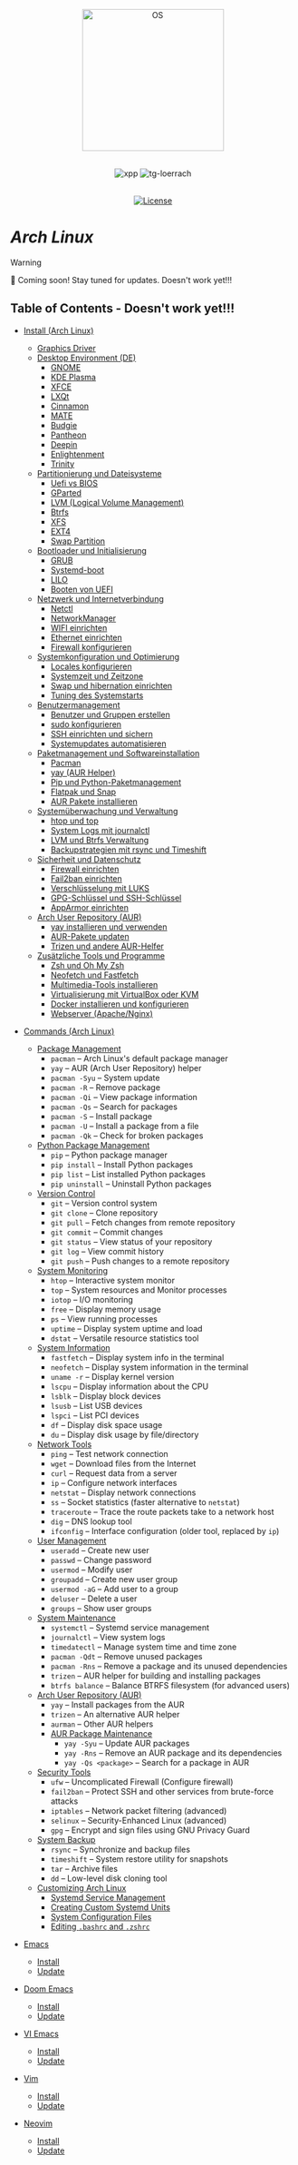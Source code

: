 <p align="center">
  <a href="https://skillicons.dev">
    <img src="https://skillicons.dev/icons?i=arch" alt="OS" width="250"/>
  </a>
</p>
<br>
<div align="center">
<img alt="xpp" src="https://img.shields.io/badge/Linux-F7DF1E">
<img alt="tg-loerrach" src="https://img.shields.io/badge/Peharge-red">
<br>
<br>

[![License](https://img.shields.io/badge/license-MIT-blue.svg)](https://opensource.org/licenses/MIT)
</div>

# _Arch Linux_

> [!WARNING]  
> 🚀 Coming soon! Stay tuned for updates. Doesn't work yet!!!

## Table of Contents - Doesn't work yet!!!

- [Install (Arch Linux)](https://github.com/Peharge/Linux/tree/main/arch/install.md)
  - [Graphics Driver](https://github.com/Peharge/Linux/tree/main/arch/install.md#graphics-driver)
  - [Desktop Environment (DE)](https://github.com/Peharge/Linux/tree/main/arch/install.md#desktop-environment-de)
    - [GNOME](https://github.com/Peharge/Linux/tree/main/arch/de.md#gnome)
    - [KDE Plasma](https://github.com/Peharge/Linux/tree/main/arch/de.md#kde-plasma)
    - [XFCE](https://github.com/Peharge/Linux/tree/main/arch/de.md#xfce)
    - [LXQt](https://github.com/Peharge/Linux/tree/main/arch/de.md#lxqt)
    - [Cinnamon](https://github.com/Peharge/Linux/tree/main/arch/de.md#cinnamon)
    - [MATE](https://github.com/Peharge/Linux/tree/main/arch/de.md#mate)
    - [Budgie](https://github.com/Peharge/Linux/tree/main/arch/de.md#budgie)
    - [Pantheon](https://github.com/Peharge/Linux/tree/main/arch/de.md#pantheon)
    - [Deepin](https://github.com/Peharge/Linux/tree/main/arch/de.md#deepin)
    - [Enlightenment](https://github.com/Peharge/Linux/tree/main/arch/de.md#enlightenment)
    - [Trinity](https://github.com/Peharge/Linux/tree/main/arch/de.md#trinity)
  - [Partitionierung und Dateisysteme](https://github.com/Peharge/Linux/tree/main/arch/install.md#partitionierung-und-dateisysteme)
    - [Uefi vs BIOS](https://github.com/Peharge/Linux/tree/main/arch/install.md#uefi-vs-bios)
    - [GParted](https://github.com/Peharge/Linux/tree/main/arch/install.md#gparted)
    - [LVM (Logical Volume Management)](https://github.com/Peharge/Linux/tree/main/arch/install.md#lvm-logical-volume-management)
    - [Btrfs](https://github.com/Peharge/Linux/tree/main/arch/install.md#btrfs)
    - [XFS](https://github.com/Peharge/Linux/tree/main/arch/install.md#xfs)
    - [EXT4](https://github.com/Peharge/Linux/tree/main/arch/install.md#ext4)
    - [Swap Partition](https://github.com/Peharge/Linux/tree/main/arch/install.md#swap-partition)
  - [Bootloader und Initialisierung](https://github.com/Peharge/Linux/tree/main/arch/install.md#bootloader-und-initialisierung)
    - [GRUB](https://github.com/Peharge/Linux/tree/main/arch/install.md#grub)
    - [Systemd-boot](https://github.com/Peharge/Linux/tree/main/arch/install.md#systemd-boot)
    - [LILO](https://github.com/Peharge/Linux/tree/main/arch/install.md#lilo)
    - [Booten von UEFI](https://github.com/Peharge/Linux/tree/main/arch/install.md#booten-von-uefi)
  - [Netzwerk und Internetverbindung](https://github.com/Peharge/Linux/tree/main/arch/install.md#netzwerk-und-internetverbindung)
    - [Netctl](https://github.com/Peharge/Linux/tree/main/arch/install.md#netctl)
    - [NetworkManager](https://github.com/Peharge/Linux/tree/main/arch/install.md#networkmanager)
    - [WIFI einrichten](https://github.com/Peharge/Linux/tree/main/arch/install.md#wifi-einrichten)
    - [Ethernet einrichten](https://github.com/Peharge/Linux/tree/main/arch/install.md#ethernet-einrichten)
    - [Firewall konfigurieren](https://github.com/Peharge/Linux/tree/main/arch/install.md#firewall-konfigurieren)
  - [Systemkonfiguration und Optimierung](https://github.com/Peharge/Linux/tree/main/arch/install.md#systemkonfiguration-und-optimierung)
    - [Locales konfigurieren](https://github.com/Peharge/Linux/tree/main/arch/install.md#locales-konfigurieren)
    - [Systemzeit und Zeitzone](https://github.com/Peharge/Linux/tree/main/arch/install.md#systemzeit-und-zeitzone)
    - [Swap und hibernation einrichten](https://github.com/Peharge/Linux/tree/main/arch/install.md#swap-und-hibernation-einrichten)
    - [Tuning des Systemstarts](https://github.com/Peharge/Linux/tree/main/arch/install.md#tuning-des-systemstarts)
  - [Benutzermanagement](https://github.com/Peharge/Linux/tree/main/arch/install.md#benutzermanagement)
    - [Benutzer und Gruppen erstellen](https://github.com/Peharge/Linux/tree/main/arch/install.md#benutzer-und-gruppen-erstellen)
    - [sudo konfigurieren](https://github.com/Peharge/Linux/tree/main/arch/install.md#sudo-konfigurieren)
    - [SSH einrichten und sichern](https://github.com/Peharge/Linux/tree/main/arch/install.md#ssh-einrichten-und-sichern)
    - [Systemupdates automatisieren](https://github.com/Peharge/Linux/tree/main/arch/install.md#systemupdates-automatisieren)
  - [Paketmanagement und Softwareinstallation](https://github.com/Peharge/Linux/tree/main/arch/install.md#paketmanagement-und-softwareinstallation)
    - [Pacman](https://github.com/Peharge/Linux/tree/main/arch/install.md#pacman)
    - [yay (AUR Helper)](https://github.com/Peharge/Linux/tree/main/arch/install.md#yay-aur-helper)
    - [Pip und Python-Paketmanagement](https://github.com/Peharge/Linux/tree/main/arch/install.md#pip-und-python-paketmanagement)
    - [Flatpak und Snap](https://github.com/Peharge/Linux/tree/main/arch/install.md#flatpak-und-snap)
    - [AUR Pakete installieren](https://github.com/Peharge/Linux/tree/main/arch/install.md#aur-pakete-installieren)
  - [Systemüberwachung und Verwaltung](https://github.com/Peharge/Linux/tree/main/arch/install.md#systemueberwachung-und-verwaltung)
    - [htop und top](https://github.com/Peharge/Linux/tree/main/arch/install.md#htop-und-top)
    - [System Logs mit journalctl](https://github.com/Peharge/Linux/tree/main/arch/install.md#system-logs-mit-journalctl)
    - [LVM und Btrfs Verwaltung](https://github.com/Peharge/Linux/tree/main/arch/install.md#lvm-und-btrfs-verwaltung)
    - [Backupstrategien mit rsync und Timeshift](https://github.com/Peharge/Linux/tree/main/arch/install.md#backupstrategien-mit-rsync-und-timeshift)
  - [Sicherheit und Datenschutz](https://github.com/Peharge/Linux/tree/main/arch/install.md#sicherheit-und-datenschutz)
    - [Firewall einrichten](https://github.com/Peharge/Linux/tree/main/arch/install.md#firewall-einrichten)
    - [Fail2ban einrichten](https://github.com/Peharge/Linux/tree/main/arch/install.md#fail2ban-einrichten)
    - [Verschlüsselung mit LUKS](https://github.com/Peharge/Linux/tree/main/arch/install.md#verschluesselung-mit-luks)
    - [GPG-Schlüssel und SSH-Schlüssel](https://github.com/Peharge/Linux/tree/main/arch/install.md#gpg-schluessel-und-ssh-schluessel)
    - [AppArmor einrichten](https://github.com/Peharge/Linux/tree/main/arch/install.md#apparmor-einrichten)
  - [Arch User Repository (AUR)](https://github.com/Peharge/Linux/tree/main/arch/install.md#arch-user-repository-aur)
    - [yay installieren und verwenden](https://github.com/Peharge/Linux/tree/main/arch/install.md#yay-installieren-und-verwenden)
    - [AUR-Pakete updaten](https://github.com/Peharge/Linux/tree/main/arch/install.md#aur-pakete-updaten)
    - [Trizen und andere AUR-Helfer](https://github.com/Peharge/Linux/tree/main/arch/install.md#trizen-und-andere-aur-helfer)
  - [Zusätzliche Tools und Programme](https://github.com/Peharge/Linux/tree/main/arch/install.md#zusaetzliche-tools-und-programme)
    - [Zsh und Oh My Zsh](https://github.com/Peharge/Linux/tree/main/arch/install.md#zsh-und-oh-my-zsh)
    - [Neofetch und Fastfetch](https://github.com/Peharge/Linux/tree/main/arch/install.md#neofetch-und-fastfetch)
    - [Multimedia-Tools installieren](https://github.com/Peharge/Linux/tree/main/arch/install.md#multimedia-tools-installieren)
    - [Virtualisierung mit VirtualBox oder KVM](https://github.com/Peharge/Linux/tree/main/arch/install.md#virtualisierung-mit-virtualbox-oder-kvm)
    - [Docker installieren und konfigurieren](https://github.com/Peharge/Linux/tree/main/arch/install.md#docker-installieren-und-konfigurieren)
    - [Webserver (Apache/Nginx)](https://github.com/Peharge/Linux/tree/main/arch/install.md#webserver-apachennginx)

- [Commands (Arch Linux)](https://github.com/Peharge/Linux/tree/main/arch/install.md#commands-arch-linux)
  - [Package Management](https://github.com/Peharge/Linux/tree/main/arch/install.md#package-management)
    - `pacman` – Arch Linux's default package manager
    - `yay` – AUR (Arch User Repository) helper
    - `pacman -Syu` – System update
    - `pacman -R` – Remove package
    - `pacman -Qi` – View package information
    - `pacman -Qs` – Search for packages
    - `pacman -S` – Install package
    - `pacman -U` – Install a package from a file
    - `pacman -Qk` – Check for broken packages
  - [Python Package Management](https://github.com/Peharge/Linux/tree/main/arch/install.md#python-package-management)
    - `pip` – Python package manager
    - `pip install` – Install Python packages
    - `pip list` – List installed Python packages
    - `pip uninstall` – Uninstall Python packages
  - [Version Control](https://github.com/Peharge/Linux/tree/main/arch/install.md#version-control)
    - `git` – Version control system
    - `git clone` – Clone repository
    - `git pull` – Fetch changes from remote repository
    - `git commit` – Commit changes
    - `git status` – View status of your repository
    - `git log` – View commit history
    - `git push` – Push changes to a remote repository
  - [System Monitoring](https://github.com/Peharge/Linux/tree/main/arch/install.md#system-monitoring)
    - `htop` – Interactive system monitor
    - `top` – System resources and Monitor processes
    - `iotop` – I/O monitoring
    - `free` – Display memory usage
    - `ps` – View running processes
    - `uptime` – Display system uptime and load
    - `dstat` – Versatile resource statistics tool
  - [System Information](https://github.com/Peharge/Linux/tree/main/arch/install.md#system-information)
    - `fastfetch` – Display system info in the terminal
    - `neofetch` – Display system information in the terminal
    - `uname -r` – Display kernel version
    - `lscpu` – Display information about the CPU
    - `lsblk` – Display block devices
    - `lsusb` – List USB devices
    - `lspci` – List PCI devices
    - `df` – Display disk space usage
    - `du` – Display disk usage by file/directory
  - [Network Tools](https://github.com/Peharge/Linux/tree/main/arch/install.md#network-tools)
    - `ping` – Test network connection
    - `wget` – Download files from the Internet
    - `curl` – Request data from a server
    - `ip` – Configure network interfaces
    - `netstat` – Display network connections
    - `ss` – Socket statistics (faster alternative to `netstat`)
    - `traceroute` – Trace the route packets take to a network host
    - `dig` – DNS lookup tool
    - `ifconfig` – Interface configuration (older tool, replaced by `ip`)
  - [User Management](https://github.com/Peharge/Linux/tree/main/arch/install.md#user-management)
    - `useradd` – Create new user
    - `passwd` – Change password
    - `usermod` – Modify user
    - `groupadd` – Create new user group
    - `usermod -aG` – Add user to a group
    - `deluser` – Delete a user
    - `groups` – Show user groups
  - [System Maintenance](https://github.com/Peharge/Linux/tree/main/arch/install.md#system-maintenance)
    - `systemctl` – Systemd service management
    - `journalctl` – View system logs
    - `timedatectl` – Manage system time and time zone
    - `pacman -Qdt` – Remove unused packages
    - `pacman -Rns` – Remove a package and its unused dependencies
    - `trizen` – AUR helper for building and installing packages
    - `btrfs balance` – Balance BTRFS filesystem (for advanced users)
  - [Arch User Repository (AUR)](https://github.com/Peharge/Linux/tree/main/arch/install.md#arch-user-repository-aur)
    - `yay` – Install packages from the AUR
    - `trizen` – An alternative AUR helper
    - `aurman` – Other AUR helpers
    - [AUR Package Maintenance](https://github.com/Peharge/Linux/tree/main/arch/install.md#aur-package-maintenance)
      - `yay -Syu` – Update AUR packages
      - `yay -Rns` – Remove an AUR package and its dependencies
      - `yay -Qs <package>` – Search for a package in AUR
  - [Security Tools](https://github.com/Peharge/Linux/tree/main/arch/install.md#security-tools)
    - `ufw` – Uncomplicated Firewall (Configure firewall)
    - `fail2ban` – Protect SSH and other services from brute-force attacks
    - `iptables` – Network packet filtering (advanced)
    - `selinux` – Security-Enhanced Linux (advanced)
    - `gpg` – Encrypt and sign files using GNU Privacy Guard
  - [System Backup](https://github.com/Peharge/Linux/tree/main/arch/install.md#system-backup)
    - `rsync` – Synchronize and backup files
    - `timeshift` – System restore utility for snapshots
    - `tar` – Archive files
    - `dd` – Low-level disk cloning tool
  - [Customizing Arch Linux](https://github.com/Peharge/Linux/tree/main/arch/install.md#customizing-arch-linux)
    - [Systemd Service Management](https://github.com/Peharge/Linux/tree/main/arch/install.md#systemd-service-management)
    - [Creating Custom Systemd Units](https://github.com/Peharge/Linux/tree/main/arch/install.md#creating-custom-systemd-units)
    - [System Configuration Files](https://github.com/Peharge/Linux/tree/main/arch/install.md#system-configuration-files)
    - [Editing `.bashrc` and `.zshrc`](https://github.com/Peharge/Linux/tree/main/arch/install.md#editing-bashrc-and-zshrc)
  
- [Emacs](https://github.com/Peharge/Linux/tree/main/arch/install.md#emacs)
  - [Install](https://github.com/Peharge/Linux/tree/main/arch/install.md#install)
  - [Update](https://github.com/Peharge/Linux/tree/main/arch/install.md#update)
- [Doom Emacs](https://github.com/Peharge/Linux/tree/main/arch/install.md#doom-emacs)
  - [Install](https://github.com/Peharge/Linux/tree/main/arch/install.md#install-1)
  - [Update](https://github.com/Peharge/Linux/tree/main/arch/install.md#update-1)
- [VI Emacs](https://github.com/Peharge/Linux/tree/main/arch/install.md#vi-emacs)
  - [Install](https://github.com/Peharge/Linux/tree/main/arch/install.md#install-2)
  - [Update](https://github.com/Peharge/Linux/tree/main/arch/install.md#update-2)
- [Vim](https://github.com/Peharge/Linux/tree/main/arch/install.md#vim)
  - [Install](https://github.com/Peharge/Linux/tree/main/arch/install.md#install-3)
  - [Update](https://github.com/Peharge/Linux/tree/main/arch/install.md#update-3)
- [Neovim](https://github.com/Peharge/Linux/tree/main/arch/install.md#neovim)
  - [Install](https://github.com/Peharge/Linux/tree/main/arch/install.md#install-4)
  - [Update](https://github.com/Peharge/Linux/tree/main/arch/install.md#update-4)
